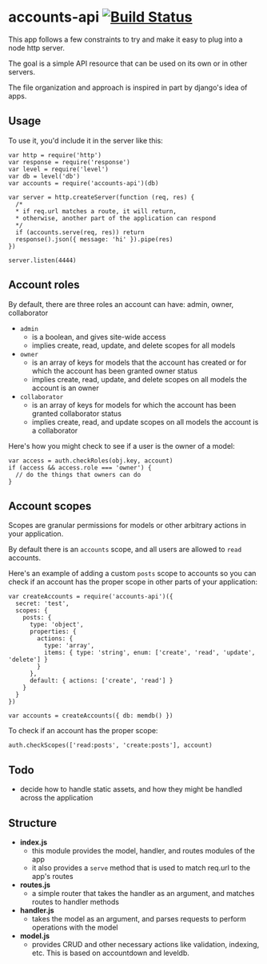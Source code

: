 # accounts-api [![Build Status](https://travis-ci.org/LukeSwart/accounts-api.svg?branch=master)](https://travis-ci.org/LukeSwart/accounts-api)


This app follows a few constraints to try and make it easy to plug into a node http server.

The goal is a simple API resource that can be used on its own or in other servers.

The file organization and approach is inspired in part by django's idea of apps.

## Usage

To use it, you'd include it in the server like this:

```
var http = require('http')
var response = require('response')
var level = require('level')
var db = level('db')
var accounts = require('accounts-api')(db)

var server = http.createServer(function (req, res) {
  /* 
  * if req.url matches a route, it will return, 
  * otherwise, another part of the application can respond 
  */
  if (accounts.serve(req, res)) return
  response().json({ message: 'hi' }).pipe(res)
})

server.listen(4444)
```

## Account roles

By default, there are three roles an account can have: admin, owner, collaborator

- `admin` 
  - is a boolean, and gives site-wide access
  - implies create, read, update, and delete scopes for all models
- `owner` 
  - is an array of keys for models that the account has created or for which the account has been granted owner status
  - implies create, read, update, and delete scopes on all models the account is an owner
- `collaborator` 
  - is an array of keys for models for which the account has been granted collaborator status
  - implies create, read, and update scopes on all models the account is a collaborator

Here's how you might check to see if a user is the owner of a model:

```
var access = auth.checkRoles(obj.key, account)
if (access && access.role === 'owner') {
  // do the things that owners can do
}
```

## Account scopes

Scopes are granular permissions for models or other arbitrary actions in your application.

By default there is an `accounts` scope, and all users are allowed to `read` accounts.

Here's an example of adding a custom `posts` scope to accounts so you can check if an account has the proper scope in other parts of your application:

```
var createAccounts = require('accounts-api')({
  secret: 'test',
  scopes: {
    posts: {
      type: 'object',
      properties: {
        actions: {
          type: 'array',
          items: { type: 'string', enum: ['create', 'read', 'update', 'delete'] }
        }
      },
      default: { actions: ['create', 'read'] }
    }
  }
})

var accounts = createAccounts({ db: memdb() })
```

To check if an account has the proper scope:

```
auth.checkScopes(['read:posts', 'create:posts'], account)
```

## Todo

- decide how to handle static assets, and how they might be handled across the application

## Structure

- **index.js**
  - this module provides the model, handler, and routes modules of the app
  - it also provides a `serve` method that is used to match req.url to the app's routes
- **routes.js**
  - a simple router that takes the handler as an argument, and matches routes to handler methods
- **handler.js**
  - takes the model as an argument, and parses requests to perform operations with the model
- **model.js**
  - provides CRUD and other necessary actions like validation, indexing, etc. This is based on accountdown and leveldb.
  
